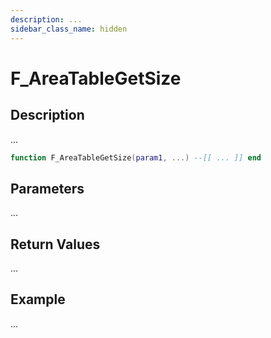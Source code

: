 ```yaml
---
description: ...
sidebar_class_name: hidden
---
```


# F_AreaTableGetSize

## Description

...

```lua
function F_AreaTableGetSize(param1, ...) --[[ ... ]] end
```

## Parameters

...

## Return Values

...

## Example

...

